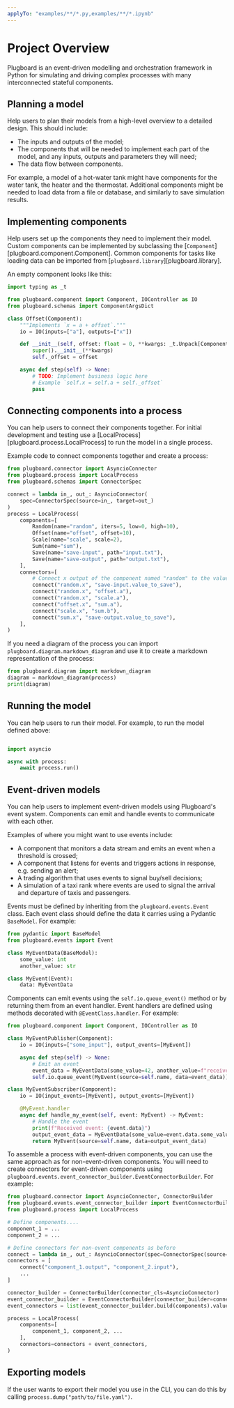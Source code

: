 ```yaml
---
applyTo: "examples/**/*.py,examples/**/*.ipynb"
---
```


# Project Overview

Plugboard is an event-driven modelling and orchestration framework in Python for simulating and driving complex processes with many interconnected stateful components.

## Planning a model

Help users to plan their models from a high-level overview to a detailed design. This should include:

* The inputs and outputs of the model;
* The components that will be needed to implement each part of the model, and any inputs, outputs and parameters they will need;
* The data flow between components.

For example, a model of a hot-water tank might have components for the water tank, the heater and the thermostat. Additional components might be needed to load data from a file or database, and similarly to save simulation results.

## Implementing components

Help users set up the components they need to implement their model. Custom components can be implemented by subclassing the [`Component`][plugboard.component.Component]. Common components for tasks like loading data can be imported from [`plugboard.library`][plugboard.library].

An empty component looks  like this:

```python
import typing as _t

from plugboard.component import Component, IOController as IO
from plugboard.schemas import ComponentArgsDict

class Offset(Component):
    """Implements `x = a + offset`."""
    io = IO(inputs=["a"], outputs=["x"])

    def __init__(self, offset: float = 0, **kwargs: _t.Unpack[ComponentArgsDict]) -> None:
        super().__init__(**kwargs)
        self._offset = offset

    async def step(self) -> None:
        # TODO: Implement business logic here
        # Example `self.x = self.a + self._offset`
        pass
```

## Connecting components into a process

You can help users to connect their components together. For initial development and testing use a [LocalProcess][plugboard.process.LocalProcess] to run the model in a single process.

Example code to connect components together and create a process:

```python
from plugboard.connector import AsyncioConnector
from plugboard.process import LocalProcess
from plugboard.schemas import ConnectorSpec

connect = lambda in_, out_: AsyncioConnector( 
    spec=ConnectorSpec(source=in_, target=out_)
)
process = LocalProcess(
    components=[
        Random(name="random", iters=5, low=0, high=10),
        Offset(name="offset", offset=10),
        Scale(name="scale", scale=2),
        Sum(name="sum"),
        Save(name="save-input", path="input.txt"),
        Save(name="save-output", path="output.txt"),
    ],
    connectors=[
        # Connect x output of the component named "random" to the value_to_save input of the component named "save-input", etc.
        connect("random.x", "save-input.value_to_save"),
        connect("random.x", "offset.a"),
        connect("random.x", "scale.a"),
        connect("offset.x", "sum.a"),
        connect("scale.x", "sum.b"),
        connect("sum.x", "save-output.value_to_save"),
    ],
)
```

If you need a diagram of the process you can import `plugboard.diagram.markdown_diagram` and use it to create a markdown representation of the process:

```python
from plugboard.diagram import markdown_diagram
diagram = markdown_diagram(process)
print(diagram)
```

## Running the model

You can help users to run their model. For example, to run the model defined above:

```python

import asyncio

async with process:
    await process.run()
```

## Event-driven models

You can help users to implement event-driven models using Plugboard's event system. Components can emit and handle events to communicate with each other.

Examples of where you might want to use events include:
* A component that monitors a data stream and emits an event when a threshold is crossed;
* A component that listens for events and triggers actions in response, e.g. sending an alert;
* A trading algorithm that uses events to signal buy/sell decisions;
* A simulation of a taxi rank where events are used to signal the arrival and departure of taxis and passengers.

Events must be defined by inheriting from the `plugboard.events.Event` class. Each event class should define the data it carries using a Pydantic `BaseModel`. For example:

```python
from pydantic import BaseModel
from plugboard.events import Event

class MyEventData(BaseModel):
    some_value: int
    another_value: str

class MyEvent(Event):
    data: MyEventData
```

Components can emit events using the `self.io.queue_event()` method or by returning them from an event handler. Event handlers are defined using methods decorated with `@EventClass.handler`. For example:

```python
from plugboard.component import Component, IOController as IO

class MyEventPublisher(Component):
    io = IO(inputs=["some_input"], output_events=[MyEvent])

    async def step(self) -> None:
        # Emit an event
        event_data = MyEventData(some_value=42, another_value=f"received {self.some_input}")
        self.io.queue_event(MyEvent(source=self.name, data=event_data))

class MyEventSubscriber(Component):
    io = IO(input_events=[MyEvent], output_events=[MyEvent])

    @MyEvent.handler
    async def handle_my_event(self, event: MyEvent) -> MyEvent:
        # Handle the event
        print(f"Received event: {event.data}")
        output_event_data = MyEventData(some_value=event.data.some_value + 1, another_value="handled")
        return MyEvent(source=self.name, data=output_event_data)
```

To assemble a process with event-driven components, you can use the same approach as for non-event-driven components. You will need to create connectors for event-driven components using `plugboard.events.event_connector_builder.EventConnectorBuilder`. For example:

```python
from plugboard.connector import AsyncioConnector, ConnectorBuilder
from plugboard.events.event_connector_builder import EventConnectorBuilder
from plugboard.process import LocalProcess

# Define components....
component_1 = ...
component_2 = ...

# Define connectors for non-event components as before
connect = lambda in_, out_: AsyncioConnector(spec=ConnectorSpec(source=in_, target=out_))
connectors = [
    connect("component_1.output", "component_2.input"),
    ...
]

connector_builder = ConnectorBuilder(connector_cls=AsyncioConnector)
event_connector_builder = EventConnectorBuilder(connector_builder=connector_builder)
event_connectors = list(event_connector_builder.build(components).values())

process = LocalProcess(
    components=[
        component_1, component_2, ...
    ],
    connectors=connectors + event_connectors,
)
```

## Exporting models

If the user wants to export their model you use in the CLI, you can do this by calling `process.dump("path/to/file.yaml")`. 
